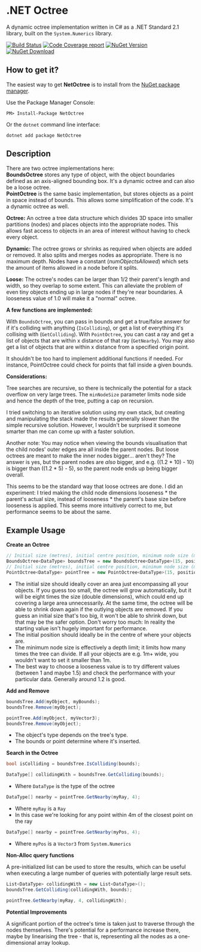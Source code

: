 .NET Octree
===========

A dynamic octree implementation written in C# as a .NET Standard 2.1 library, built on the `System.Numerics` library.

[![Build Status](https://github.com/mcserep/NetOctree/actions/workflows/ci.yml/badge.svg)](https://github.com/mcserep/NetOctree/actions/workflows/ci.yml)
[![Code Coverage report](https://codecov.io/gh/mcserep/NetOctree/branch/master/graph/badge.svg?token=F4OY27SOC3)](https://codecov.io/gh/mcserep/NetOctree)
[![NuGet Version](https://img.shields.io/nuget/v/NetOctree)](https://www.nuget.org/packages/NetOctree/)
[![NuGet Download](https://img.shields.io/nuget/dt/NetOctree)](https://www.nuget.org/packages/NetOctree/)

How to get it?
-----------

The easiest way to get **NetOctree** is to install from the [NuGet package manager](https://docs.microsoft.com/hu-hu/nuget/install-nuget-client-tools).

Use the Package Manager Console:
```
PM> Install-Package NetOctree
```

Or the `dotnet` command line interface:
```
dotnet add package NetOctree
```

Description
-----------

There are two octree implementations here:    
**BoundsOctree** stores any type of object, with the object boundaries defined as an axis-aligned bounding box. It's a dynamic octree and can also be a loose octree.   
**PointOctree** is the same basic implementation, but stores objects as a point in space instead of bounds. This allows some simplification of the code. It's a dynamic octree as well.

**Octree:** An octree a tree data structure which divides 3D space into smaller partitions (nodes) and places objects into the appropriate nodes. This allows fast access to objects in an area of interest without having to check every object.

**Dynamic:** The octree grows or shrinks as required when objects are added or removed. It also splits and merges nodes as appropriate. There is no maximum depth. Nodes have a constant (*numObjectsAllowed*) which sets the amount of items allowed in a node before it splits.

**Loose:** The octree's nodes can be larger than 1/2 their parent's length and width, so they overlap to some extent. This can alleviate the problem of even tiny objects ending up in large nodes if they're near boundaries. A looseness value of 1.0 will make it a "normal" octree.

**A few functions are implemented:**

With `BoundsOctree`, you can pass in bounds and get a true/false answer for if it's colliding with anything (`IsColliding`), or get a list of everything it's collising with (`GetColliding`).
With `PointOctree`, you can cast a ray and get a list of objects that are within x distance of that ray (`GetNearby`). You may also get a list of objects that are within x distance from a specified origin point.

It shouldn't be too hard to implement additional functions if needed. For instance, PointOctree could check for points that fall inside a given bounds.

**Considerations:**

Tree searches are recursive, so there is technically the potential for a stack overflow on very large trees. The `minNodeSize` parameter limits node side and hence the depth of the tree, putting a cap on recursion.

I tried switching to an iterative solution using my own stack, but creating and manipulating the stack made the results generally slower than the simple recursive solution. However, I wouldn't be surprised it someone smarter than me can come up with a faster solution.

Another note: You may notice when viewing the bounds visualisation that the child nodes' outer edges are all inside the parent nodes. But loose octrees are meant to make the inner nodes bigger... aren't they? The answer is yes, but the parent nodes are *also* bigger, and e.g. ((1.2 * 10) - 10) is bigger than ((1.2 * 5) - 5), so the parent node ends up being bigger overall.

This seems to be the standard way that loose octrees are done. I did an experiment: I tried making the child node dimensions looseness * the parent's actual size, instead of looseness * the parent's base size before looseness is applied. This seems more intuitively correct to me, but performance seems to be about the same.

Example Usage
-----------

**Create an Octree**

```C#
// Initial size (metres), initial centre position, minimum node size (metres), looseness
BoundsOctree<DataType> boundsTree = new BoundsOctree<DataType>(15, position, 1, 1.25f);
// Initial size (metres), initial centre position, minimum node size (metres)
PointOctree<DataType> pointTree = new PointOctree<DataType>(15, position, 1);
```

- The initial size should ideally cover an area just encompassing all your objects. If you guess too small, the octree will grow automatically, but it will be eight times the size (double dimensions), which could end up covering a large area unnecessarily. At the same time, the octree will be able to shrink down again if the outlying objects are removed. If you guess an initial size that's too big, it won't be able to shrink down, but that may be the safer option. Don't worry too much: In reality the starting value isn't hugely important for performance.
- The initial position should ideally be in the centre of where your objects are.
- The minimum node size is effectively a depth limit; it limits how many times the tree can divide. If all your objects are e.g. 1m+ wide, you wouldn't want to set it smaller than 1m.
- The best way to choose a looseness value is to try different values (between 1 and maybe 1.5) and check the performance with your particular data. Generally around 1.2 is good.

**Add and Remove**

```C#
boundsTree.Add(myObject, myBounds);
boundsTree.Remove(myObject);

pointTree.Add(myObject, myVector3);
boundsTree.Remove(myObject);
```
- The object's type depends on the tree's type.
- The bounds or point determine where it's inserted.

**Search in the Octree**

```C#
bool isColliding = boundsTree.IsColliding(bounds);
```

```C#
DataType[] collidingWith = boundsTree.GetColliding(bounds);
```
- Where `DataType` is the type of the octree

```C#
DataType[] nearby = pointTree.GetNearby(myRay, 4);
```
- Where `myRay` is a `Ray`
- In this case we're looking for any point within 4m of the closest point on the ray

```C#
DataType[] nearby = pointTree.GetNearby(myPos, 4);
```
- Where `myPos` is a `Vector3` from `System.Numerics`

**Non-Alloc query functions**

A pre-initialized list can be used to store the results, which can be useful when executing a large number of queries with potentially large result sets.

```C#
List<DataType> collidingWith = new List<DataType>();
boundsTree.GetColliding(collidingWith, bounds);
```

```C#
pointTree.GetNearby(myRay, 4, collidingWith);
```

**Potential Improvements**

A significant portion of the octree's time is taken just to traverse through the nodes themselves. There's potential for a performance increase there, maybe by linearising the tree - that is, representing all the nodes as a one-dimensional array lookup.
